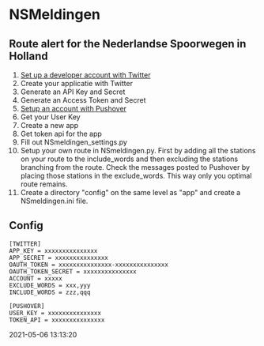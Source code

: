 # NSMeldingen

## Route alert for the Nederlandse Spoorwegen in Holland

1. [Set up a developer account with Twitter](https://developer.twitter.com/en/portal/projects-and-apps)
2. Create your applicatie with Twitter
3. Generate an API Key and Secret
4. Generate an Access Token and Secret
5. [Setup an account with Pushover](https://pushover.net)
6. Get your User Key
7. Create a new app
8. Get token api for the app
9. Fill out NSmeldingen_settings.py
10. Setup your own route in NSmeldingen.py. First by adding all the stations on your route to the include_words and then excluding the stations branching from the route. Check the messages posted to Pushover by placing those stations in the exclude_words. This way only you optimal route remains.
11. Create a directory "config" on the same level as "app" and create a NSmeldingen.ini file.

## Config

    [TWITTER]
    APP_KEY = xxxxxxxxxxxxxxx
    APP_SECRET = xxxxxxxxxxxxxxx
    OAUTH_TOKEN = xxxxxxxxxxxxxxx-xxxxxxxxxxxxxxx
    OAUTH_TOKEN_SECRET = xxxxxxxxxxxxxxx
    ACCOUNT = xxxxx
    EXCLUDE_WORDS = xxx,yyy
    INCLUDE_WORDS = zzz,qqq

    [PUSHOVER]
    USER_KEY = xxxxxxxxxxxxxxx
    TOKEN_API = xxxxxxxxxxxxxxx

2021-05-06 13:13:20
